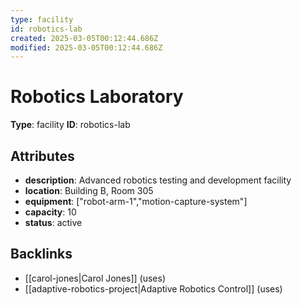 ```yaml
---
type: facility
id: robotics-lab
created: 2025-03-05T00:12:44.686Z
modified: 2025-03-05T00:12:44.686Z
---
```


# Robotics Laboratory

**Type**: facility
**ID**: robotics-lab

## Attributes

- **description**: Advanced robotics testing and development facility
- **location**: Building B, Room 305
- **equipment**: ["robot-arm-1","motion-capture-system"]
- **capacity**: 10
- **status**: active

## Backlinks

- [[carol-jones|Carol Jones]] (uses)
- [[adaptive-robotics-project|Adaptive Robotics Control]] (uses)

